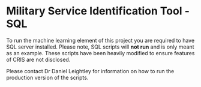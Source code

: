 # Military Service Identification Tool - SQL

To run the machine learning element of this project you are required to have SQL server installed. Please note, SQL scripts will **not run** and is only meant as an example. These scripts have been heavily modified to ensure features of CRIS are not disclosed.

Please contact Dr Daniel Leightley for information on how to run the production version of the scripts.
